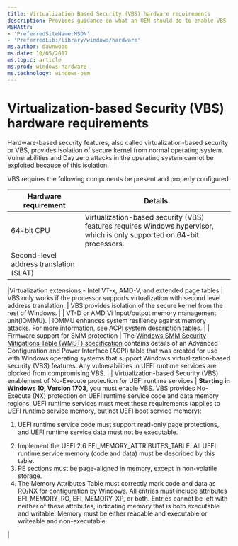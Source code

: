 ```yaml
---
title: Virtualization Based Security (VBS) hardware requirements
description: Provides guidance on what an OEM should do to enable VBS
MSHAttr:
- 'PreferredSiteName:MSDN'
- 'PreferredLib:/library/windows/hardware'
ms.author: dawnwood
ms.date: 10/05/2017
ms.topic: article
ms.prod: windows-hardware
ms.technology: windows-oem
---
```


# Virtualization-based Security (VBS) hardware requirements
Hardware-based security features, also called virtualization-based security or VBS, provides isolation of secure kernel from normal operating system. Vulnerabilities and Day zero attacks in the operating system cannot be exploited because of this isolation.

VBS requires the following components be present and properly configured. 

| Hardware requirement | Details |
|----------------------|---------|
| 64-bit CPU | Virtualization-based security (VBS) features requires Windows hypervisor, which is only supported on 64-bit processors. |
| Second-level address translation (SLAT) |  |

|Virtualization extensions - Intel VT-x, AMD-V, and extended page tables | VBS only works if the processor supports virtualization with second level address translation. | VBS provides isolation of the secure kernel from the rest of Windows. |
| VT-D or AMD Vi Input/output memory management unit(IOMMU). | IOMMU enhances system resiliency against memory attacks. For more information, see [ACPI system description tables](https://docs.microsoft.com/en-us/windows-hardware/drivers/bringup/acpi-system-description-tables). |
| Firmware support for SMM protection | The [Windows SMM Security Mitigations Table (WMST) specification](https://docs.microsoft.com/en-us/windows-hardware/drivers/bringup/acpi-system-description-tables) contains details of an Advanced Configuration and Power Interface (ACPI) table that was created for use with Windows operating systems that support Windows virtualization-based security (VBS) features. Any vulnerabilities in UEFI runtime services are blocked from compromising VBS. |
| Virtualization-based Security (VBS) enablement of No-Execute protection for UEFI runtime services | **Starting in Windows 10, Version 1703**, you must enable VBS. VBS provides No-Execute (NX) protection on UEFI runtime service code and data memory regions. UEFI runtime services must meet these requirements (applies to UEFI runtime service memory, but not UEFI boot service memory): <ol><li>UEFI runtime service code must support read-only page protections, and UEFI runtime service data must not be executable.</li>
<li>Implement the UEFI 2.6 EFI_MEMORY_ATTRIBUTES_TABLE. All UEFI runtime service memory (code and data) must be described by this table. </li>
<li>PE sections must be page-aligned in memory, except in non-volatile storage. </li>
<li>The Memory Attributes Table must correctly mark code and data as RO/NX for configuration by Windows. 
All entries must include attributes EFI_MEMORY_RO, EFI_MEMORY_XP, or both. Entries cannot be left with neither of these attributes, indicating memory that is both executable and writable. Memory must be either readable and executable or writeable and non-executable. </li> </ol> |
